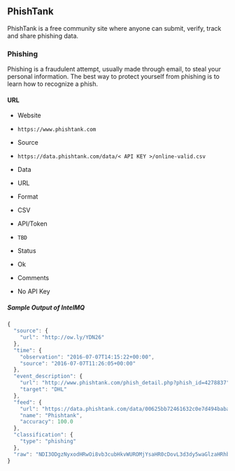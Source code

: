 ## PhishTank

PhishTank is a free community site where anyone can submit, verify, track and
share phishing data.

### Phishing

Phishing is a fraudulent attempt, usually made through email, to steal your
personal information. The best way to protect yourself from phishing is to learn
how to recognize a phish.

#### URL
>
* Website
 - `https://www.phishtank.com`
* Source
 - `https://data.phishtank.com/data/< API KEY >/online-valid.csv`
* Data
 - URL
* Format
 - CSV
* API/Token
 - `TBD`
* Status
 - Ok
* Comments
 - No API Key

##### Sample Output of IntelMQ

```javascript
{
  "source": {
    "url": "http://ow.ly/YDN26"
  },
  "time": {
    "observation": "2016-07-07T14:15:22+00:00",
    "source": "2016-07-07T11:26:05+00:00"
  },
  "event_description": {
    "url": "http://www.phishtank.com/phish_detail.php?phish_id=4278837",
    "target": "DHL"
  },
  "feed": {
    "url": "https://data.phishtank.com/data/00625bb72461632c0e7d494baba9b3524e439c672c4deab6f09a617b2fa887f8/online-valid.csv",
    "name": "Phishtank",
    "accuracy": 100.0
  },
  "classification": {
    "type": "phishing"
  },
  "raw": "NDI3ODgzNyxodHRwOi8vb3cubHkvWUROMjYsaHR0cDovL3d3dy5waGlzaHRhbmsuY29tL3BoaXNoX2RldGFpbC5waHA/cGhpc2hfaWQ9NDI3ODgzNywyMDE2LTA3LTA3VDExOjI2OjA1KzAwOjAwLHllcywyMDE2LTA3LTA3VDEzOjMyOjU1KzAwOjAwLHllcyxESEw="
}
```
